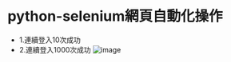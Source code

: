 # python-selenium網頁自動化操作
- 1.連續登入10次成功
- 2.連續登入1000次成功
![image](https://github.com/Josephine-M-Li/python-selenium/assets/77156174/24355800-95dc-4e0c-b170-386bde863ae8)

